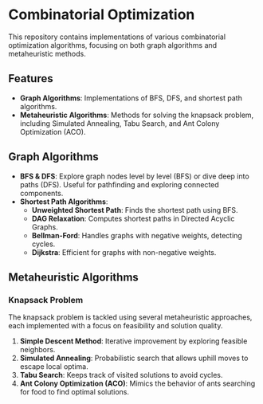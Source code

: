 # Combinatorial Optimization

This repository contains implementations of various combinatorial optimization algorithms, focusing on both graph algorithms and metaheuristic methods.

## Features

- **Graph Algorithms**: Implementations of BFS, DFS, and shortest path algorithms.
- **Metaheuristic Algorithms**: Methods for solving the knapsack problem, including Simulated Annealing, Tabu Search, and Ant Colony Optimization (ACO).

## Graph Algorithms

- **BFS & DFS**: Explore graph nodes level by level (BFS) or dive deep into paths (DFS). Useful for pathfinding and exploring connected components.
- **Shortest Path Algorithms**: 
  - **Unweighted Shortest Path**: Finds the shortest path using BFS.
  - **DAG Relaxation**: Computes shortest paths in Directed Acyclic Graphs.
  - **Bellman-Ford**: Handles graphs with negative weights, detecting cycles.
  - **Dijkstra**: Efficient for graphs with non-negative weights.

## Metaheuristic Algorithms

### Knapsack Problem

The knapsack problem is tackled using several metaheuristic approaches, each implemented with a focus on feasibility and solution quality.

1. **Simple Descent Method**: Iterative improvement by exploring feasible neighbors.
2. **Simulated Annealing**: Probabilistic search that allows uphill moves to escape local optima.
3. **Tabu Search**: Keeps track of visited solutions to avoid cycles.
4. **Ant Colony Optimization (ACO)**: Mimics the behavior of ants searching for food to find optimal solutions.

